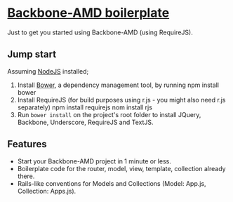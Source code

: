 # [Backbone-AMD boilerplate](http://zakelfassi.com/2013/03/11/backbone-amd-boilerplate)

Just to get you started using Backbone-AMD (using RequireJS).


## Jump start

Assuming [NodeJS](http://nodejs.org) installed;

1. Install [Bower](https://github.com/twitter/bower), a dependency management tool, by running
    npm install bower
2. Install RequireJS (for build purposes using r.js - you might also need r.js separately)
    npm install requirejs
    nom install rjs
3. Run `bower install` on the project's root folder to install JQuery, Backbone, Underscore, RequireJS and TextJS.


## Features

* Start your Backbone-AMD project in 1 minute or less.
* Boilerplate code for the router, model, view, template, collection already there.
* Rails-like conventions for Models and Collections (Model: App.js, Collection: Apps.js).